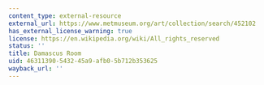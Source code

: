 ```yaml
---
content_type: external-resource
external_url: https://www.metmuseum.org/art/collection/search/452102
has_external_license_warning: true
license: https://en.wikipedia.org/wiki/All_rights_reserved
status: ''
title: Damascus Room
uid: 46311390-5432-45a9-afb0-5b712b353625
wayback_url: ''
---
```

